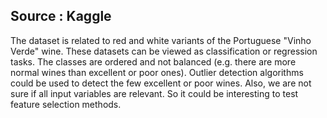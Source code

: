  ## Source : Kaggle
 The dataset is related to red and white variants of the Portuguese "Vinho Verde" wine. These datasets can be viewed as classification or regression tasks. The classes are ordered and not balanced (e.g. there are more normal wines than excellent or poor ones). Outlier detection algorithms could be used to detect the few excellent or poor wines. Also, we are not sure if all input variables are relevant. So it could be interesting to test feature selection methods.
